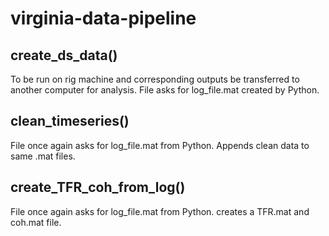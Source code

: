 # virginia-data-pipeline


## create_ds_data()
To be run on rig machine and corresponding outputs be transferred to another computer for analysis. File asks for log_file.mat created by Python.


## clean_timeseries()
File once again asks for log_file.mat from Python. Appends clean data to same .mat files.


## create_TFR_coh_from_log()
File once again asks for log_file.mat from Python. creates a TFR.mat and coh.mat file.
